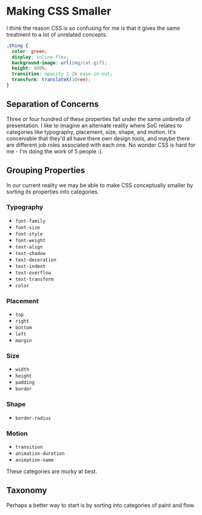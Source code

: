 # Making CSS Smaller

I think the reason CSS is so confusing for me is that it gives the same treatment to a lot of unrelated concepts.

```css
.thing {
  color: green;
  display: inline-flex;
  background-image: url(img/cat.gif);
  height: 400%;
  transition: opacity 1.2s ease-in-out;
  transform: translateX(10rem);
}
```

## Separation of Concerns

Three or four hundred of these properties fall under the same umbrella of presentation. I like to imagine an alternate reality where SoC relates to categories like typography, placement, size, shape, and motion. It's conceivable that they'd all have there own design tools, and maybe there are different job roles associated with each one. No wonder CSS is hard for me - I'm doing the work of 5 people :).

## Grouping Properties

In our current reality we may be able to make CSS conceptually smaller by sorting its properties into categories.

### Typography

- `font-family`
- `font-size`
- `font-style`
- `font-weight`
- `text-align`
- `text-shadow`
- `text-decoration`
- `text-indent`
- `text-overflow`
- `text-transform`
- `color`

### Placement

- `top`
- `right`
- `bottom`
- `left`
- `margin`

### Size

- `width`
- `height`
- `padding`
- `border`

### Shape 

- `border-radius`

### Motion

- `transition`
- `animation-duration`
- `animation-name`

These categories are murky at best.


## Taxonomy

Perhaps a better way to start is by sorting into categories of paint and flow.




